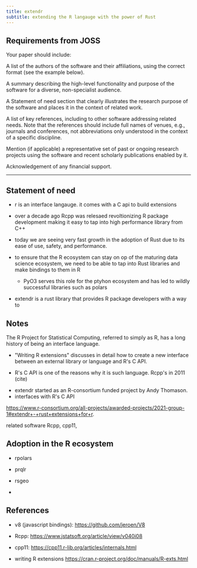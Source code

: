 ```yaml
---
title: extendr
subtitle: extending the R langauge with the power of Rust
---
```


## Requirements from JOSS

Your paper should include:

A list of the authors of the software and their affiliations, using the correct format (see the example below).

A summary describing the high-level functionality and purpose of the software for a diverse, non-specialist audience.

A Statement of need section that clearly illustrates the research purpose of the software and places it in the context of related work.

A list of key references, including to other software addressing related needs. Note that the references should include full names of venues, e.g., journals and conferences, not abbreviations only understood in the context of a specific discipline.

Mention (if applicable) a representative set of past or ongoing research projects using the software and recent scholarly publications enabled by it.

Acknowledgement of any financial support.

------------------------------------------------------------------------

## Statement of need

-   r is an interface langauge. it comes with a C api to build extensions

-   over a decade ago Rcpp was relesaed revoltionizing R package development making it easy to tap into high performance library from C++

-   today we are seeing very fast growth in the adoption of Rust due to its ease of use, safety, and performance.

-   to ensure that the R ecosystem can stay on op of the maturing data science ecosystem, we need to be able to tap into Rust libraries and make bindings to them in R

    -   PyO3 serves this role for the ptyhon ecosystem and has led to wildly successful libraries such as polars

-   extendr is a rust library that provides R package developers with a way to

## Notes

The R Project for Statistical Computing, referred to simply as R, has a long history of being an interface language.

-   "Writing R extensions" discusses in detail how to create a new interface between an external library or language and R's C API.

-   R's C API is one of the reasons why it is such language. Rcpp's in 2011 (cite)

<!-- -->

-   extendr started as an R-consortium funded project by Andy Thomason.
-   interfaces with R's C API

https://www.r-consortium.org/all-projects/awarded-projects/2021-group-1#extendr+-+rust+extensions+for+r.

related software Rcpp, cpp11,

## 

## Adoption in the R ecosystem

-   rpolars

-   prqlr

-   rsgeo

-   

## References

-   v8 (javascript bindings): https://github.com/jeroen/V8

<!-- -->

-   Rcpp: https://www.jstatsoft.org/article/view/v040i08

<!-- -->

-   cpp11: https://cpp11.r-lib.org/articles/internals.html

-   writing R extensions <https://cran.r-project.org/doc/manuals/R-exts.html>